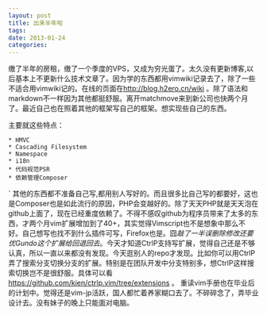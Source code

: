 ```yaml
---
layout: post
title: 出来半年啦
tags: 
date: 2013-01-24
categories:
---
```


缴了半年的房租，缴了一个季度的VPS，又成为穷光蛋了。太久没有更新博客,以后基本上不更新什么技术文章了。因为学的东西都用vimwiki记录去了，除了一些不适合用vimwiki记的。在线的页面在<http://blog.h2ero.cn/wiki>
。除了语法和markdown不一样因为其他都挺舒服。离开matchmove来到新公司也快两个月了。最近自己也在照着其他的框架写自己的框架。想实现些自己的东西。

主要就这些特点：

    * HMVC
    * Cascading Filesystem
    * Namespace
    * i18n
    * 代码规范PSR
    * 依赖管理Composer

\`
其他的东西都不准备自己写,都用别人写好的。而且很多比自己写的都要好，这也是Composer也是如此流行的原因，PHP会变越好的。除了天天PHP就是天天泡在github上面了，现在已经重度依赖了。不得不感叹github为程序员带来了太多的东西，才两个月vim扩展增加到了40+，其实觉得Vimscript也不是想象中那么不好。自己想写也找不到什么插件可写，Firefox也是。囧*敲了一半误删除修改还要优Gundo这个扩展给回退回去*。今天才知道CtrlP支持写扩展，觉得自己还是不够认真，所以一直以来都没有发现。今天逛别人的repo才发现。比如你可以用CtrlP弄了搜索分支切换分支的扩展。特别是在团队开发中分支特别多，想CtrlP这样搜索切换岂不是很舒服。具体可以看
<https://github.com/kien/ctrlp.vim/tree/extensions> 。
重读vim手册也在毕业后的计划中。觉得还是vim-jp活跃，国人都忙着养家糊口去了。不碎碎念了，弄毕业设计去。没有妹子的晚上只能面对电脑。
